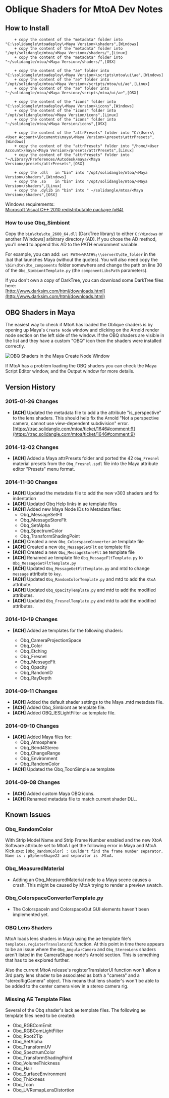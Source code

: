 # Oblique Shaders for MtoA Dev Notes #

## How to Install ##

        + copy the content of the "metadata" folder into "C:\solidangle\mtoadeploy\<Maya Version>\shaders",[Windows]
        + copy the content of the "metadata" folder into "/opt/solidangle/mtoa/<Maya Version>/shaders/",[Linux]
        + copy the content of the "metadata" folder into "~/solidangle/mtoa/<Maya Version>/shaders/",[OSX]

        + copy the content of the "ae" folder into "C:\solidangle\mtoadeploy\<Maya Version>\scripts\mtoa\ui\ae",[Windows]
        + copy the content of the "ae" folder into "/opt/solidangle/mtoa/<Maya Version>/scripts/mtoa/ui/ae",[Linux]
        + copy the content of the "ae" folder into "~/solidangle/mtoa/<Maya Version>/scripts/mtoa/ui/ae",[OSX]

        + copy the content of the "icons" folder into "C:\solidangle\mtoadeploy\<Maya Version>\icons",[Windows]
        + copy the content of the "icons" folder into "/opt/solidangle/mtoa/<Maya Version/icons",[Linux]
        + copy the content of the "icons" folder into "~/solidangle/mtoa/<Maya Version/icons",[OSX]

		+ copy the content of the "attrPresets" folder into "C:\Users\<User Account>\Documents\maya\<Maya Version>\presets\attrPresets",[Windows]
		+ copy the content of the "attrPresets" folder into "/home/<User Account>/maya/<Maya Version>/presets/attrPresets",[Linux]
		+ copy the content of the "attrPresets" folder into "~/Library/Preferences/Autodesk/maya/<Maya Version>/presets/attrPresets",[OSX]

        + copy the .dll   in "bin" into "/opt/solidangle/mtoa/<Maya Version>/shaders",[Windows]
        + copy the .so    in "bin" into "/opt/solidangle/mtoa/<Maya Version>/shaders",[Linux]
        + copy the .dylib in "bin" into " ~/solidangle/mtoa/<Maya Version>/shaders",[OSX]


Windows requirements:  
[Microsoft Visual C++ 2010 redistributable package (x64)](http://www.microsoft.com/en-us/download/details.aspx?id=14632)

### How to use Obq_Simbiont ###

Copy the `bin\dte\dte_2600_64.dll` (DarkTree library) to either `C:\Windows` or another [Windows] arbitrary directory (AD). If you chose the AD method, you'll need to append this AD to the PATH environment variable. 

For example, you can add: `set PATH=%PATH%;\\serverX\dte_folder` in the .bat that launches Maya (without the quotes). You will also need copy the `\bin\dte\dte_components` folder somewhere and change the path on line 30 of the `Obq_SimbiontTemplate.py` (the `componentLibsPath` parameters).

If you don't own a copy of DarkTree, you can download some DarkTree files here:  
[http://www.darksim.com/html/downloads.html](http://www.darksim.com/html/downloads.html)
  

## OBQ Shaders in Maya ##

The easiest way to check if MtoA has loaded the Oblique shaders is by opening up Maya's `Create Node` window and clicking on the Arnold render node section on the left side of the window. If the OBQ shaders are visible in the list and they have a custom "OBQ" icon then the shaders were installed correctly.

![OBQ Shaders in the Maya Create Node Window](images/create_node_window.png)

If MtoA has a problem loading the OBQ shaders you can check the Maya Script Editor window, and the Output window for more details.

## Version History ##

### 2015-01-26 Changes  ###
- **[ACH]** Updated the metadata file to add a the attribute "is_perspective" to the lens shaders. This should help fix the Arnold "Not a perspective camera, cannot use view-dependent subdivision" error.	[https://trac.solidangle.com/mtoa/ticket/1646#comment:9](https://trac.solidangle.com/mtoa/ticket/1646#comment:9)


### 2014-12-02 Changes  ###
- **[ACH]** Added a Maya attrPresets folder and ported the 42 `Obq_Fresnel` material presets from the `Obq_Fresnel.spdl` file into the Maya attribute editor "Presets" menu format.

### 2014-11-30 Changes  ###
- **[ACH]** Updated the metadata file to add the new v303 shaders and fix indentation
- **[ACH]** Updated Obq Help links in ae template files  
- **[ACH]** Added new Maya Node IDs to Metadata files:
	- Obq_MessageSetFlt
	- Obq_MessageStoreFlt
	- Obq_SetAlpha
	- Obq_SpectrumColor
	- Obq_TransformShadingPoint
- **[ACH]** Created a new `Obq_ColorspaceConverter` ae template file  
- **[ACH]** Created a new `Obq_MessageSetFlt` ae template file  
- **[ACH]** Created a new `Obq_MessageStoreFlt` ae template file  
- **[ACH]** Renamed ae template file `Obq_MessageFltTemplate.py` to `Obq_MessageGetFltTemplate.py`
- **[ACH]** Updated `Obq_MessageGetFltTemplate.py` and mtd to change `message` attribute to `key`.
- **[ACH]** Updated `Obq_RandomColorTemplate.py` and mtd to add the `XtoA` attribute.
- **[ACH]** Updated `Obq_OpacityTemplate.py` and mtd to add the modified attributes.
- **[ACH]** Updated `Obq_FresnelTemplate.py` and mtd to add the modified attributes.

### 2014-10-19 Changes  ###
- **[ACH]** Added ae templates for the following shaders:

	- Obq_CameraProjectionSpace
	- Obq_Color
	- Obq_Etching
	- Obq_Fresnel
	- Obq_MessageFlt
	- Obq_Opacity
	- Obq_RandomID
	- Obq_RayDepth

### 2014-09-11 Changes  ###
- **[ACH]** Added the default shader settings to the Maya .mtd metadata file.
- **[ACH]** Added Obq_Simbiont ae template file.
- **[ACH]** Added OBQ_IESLightFilter ae template file.


### 2014-09-10 Changes  ###
- **[ACH]** Added Maya files for:
	- Obq_Atmosphere
	- Obq_Bend4Stereo
	- Obq_ChangeRange
	- Obq_Environment
	- Obq_RandomColor
- **[ACH]** Updated the Obq_ToonSimple ae template


### 2014-09-08 Changes  ###
- **[ACH]** Added custom Maya OBQ icons.
- **[ACH]** Renamed metadata file to match current shader DLL.

## Known Issues ##

### Obq_RandomColor ###
  With Strip Model Name and Strip Frame Number enabled and the new XtoA Software attribute set to MtoA I get the following error in Maya and MtoA Kick.exe:
  ```[Obq_RandomColor] : Couldn't find the frame number separator. Name is : pSphereShape22 and separator is .MtoA.```

### Obq_MeasuredMaterial ###
- Adding an Obq_MeasuredMaterial node to a Maya scene causes a crash. This might be caused by MtoA trying to render a preview swatch.

### Obq_ColorspaceConverterTemplate.py ###
- The ColorspaceIn and ColorspaceOut GUI elements haven't been implemented yet.

### OBQ Lens Shaders ###

MtoA loads lens shaders in Maya using the ae template file's `templates.registerTranslatorUI` function. At this point in time there appears to be an issue where the `Obq_AngularCamera` and `Obq_StereoLens` shaders aren't listed in the CameraShape node's Arnold section. This is something that has to be explored further.

Also the current MtoA release's registerTranslatorUI function won't allow a 3rd party lens shader to be associated as both a "camera" and a "stereoRigCamera" object. This means that lens shader's won't be able to be added to the center camera view in a stereo camera rig.


### Missing AE Template Files ###

Several of the Obq shader's lack ae template files. The following ae template files need to be created:

- Obq_RGBComEmit
- Obq_RGBComLightFilter
- Obq_Root2Tip
- Obq_SetAlpha
- Obq_TransformUV
- Obq_SpectrumColor
- Obq_TransformShadingPoint
- Obq_VolumeThickness
- Obq_Hair
- Obq_SurfaceEnvironment
- Obq_Thickness
- Obq_Toon
- Obq_UVRemapLensDistortion
